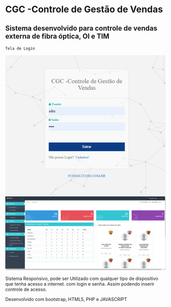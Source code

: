 # CGC -Controle de Gestão de Vendas

## Sistema desenvolvido para controle de vendas externa de fibra óptica, OI e TIM

```
Tela de Login
```
![interface](https://github.com/fernandoguim/CGV/blob/main/tela%20login.PNG)![interface](https://github.com/fernandoguim/CGV/blob/main/DASH.png)

Sistema Responsivo, pode ser Utilizado com qualquer tipo de dispositivo que tenha acesso a internet. com login e senha.
Assim podendo inserir controle de acesso.

Desenvolvido com bootstrap, HTML5, PHP e JAVASCRIPT

